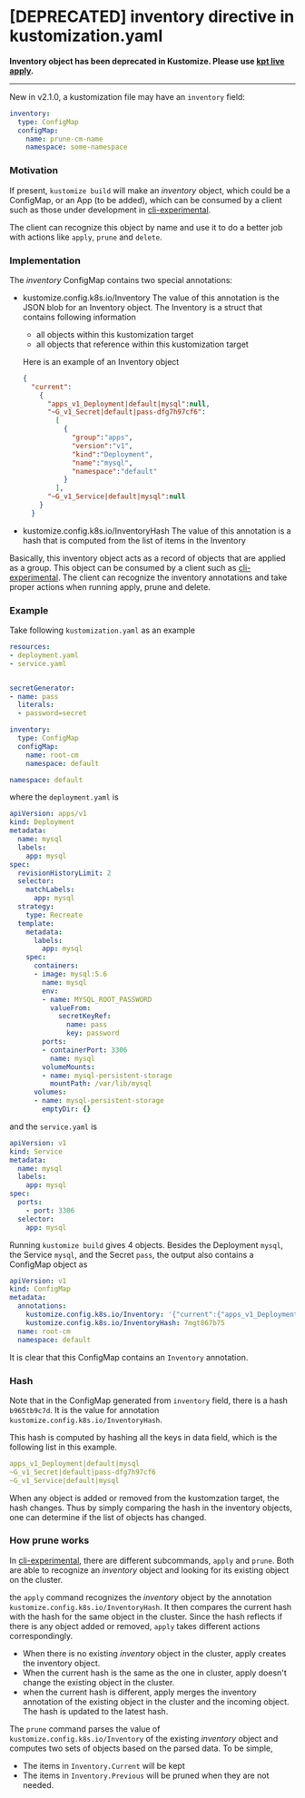 # [DEPRECATED] inventory directive in kustomization.yaml

**Inventory object has been deprecated in Kustomize. Please use [kpt live apply](https://googlecontainertools.github.io/kpt/reference/live/apply/).**

---

New in v2.1.0, a kustomization file may have an `inventory` field:
```yaml
inventory:
  type: ConfigMap
  configMap:
    name: prune-cm-name
    namespace: some-namespace
```

### Motivation

If present, `kustomize build` will make an _inventory_ object,
which  could be a ConfigMap, or an App (to be added),
which can be consumed by a client such as those under development in
[cli-experimental](https://github.com/kubernetes-sigs/cli-experimental).

The client can recognize this object by name and use it to do a better job
with actions like `apply`, `prune` and `delete`.


### Implementation

The _inventory_ ConfigMap contains two special annotations:

- kustomize.config.k8s.io/Inventory
  The value of this annotation is the JSON blob
  for an Inventory object. The Inventory is a
  struct that contains following information
  - all objects within this kustomization target
  - all objects that reference within this kustomization target

  Here is an example of an Inventory object
  ```json
  {
    "current":
      {
        "apps_v1_Deployment|default|mysql":null,
        "~G_v1_Secret|default|pass-dfg7h97cf6":
          [
            {
              "group":"apps",
              "version":"v1",
              "kind":"Deployment",
              "name":"mysql",
              "namespace":"default"
            }
          ],
        "~G_v1_Service|default|mysql":null
      }
    }
  ```

- kustomize.config.k8s.io/InventoryHash
  The value of this annotation is a hash that is
  computed from the list of items in the Inventory

Basically, this inventory object acts as a record of objects that are applied as a group.
This object can be consumed by a client such as
[cli-experimental](https://github.com/kubernetes-sigs/cli-experimental).
The client can recognize the inventory annotations and take proper actions
when running apply, prune and delete.

### Example
Take following `kustomization.yaml` as an example
```yaml
resources:
- deployment.yaml
- service.yaml


secretGenerator:
- name: pass
  literals:
  - password=secret

inventory:
  type: ConfigMap
  configMap:
    name: root-cm
    namespace: default

namespace: default
```

where the `deployment.yaml` is
```yaml
apiVersion: apps/v1
kind: Deployment
metadata:
  name: mysql
  labels:
    app: mysql
spec:
  revisionHistoryLimit: 2
  selector:
    matchLabels:
      app: mysql
  strategy:
    type: Recreate
  template:
    metadata:
      labels:
        app: mysql
    spec:
      containers:
      - image: mysql:5.6
        name: mysql
        env:
        - name: MYSQL_ROOT_PASSWORD
          valueFrom:
            secretKeyRef:
              name: pass
              key: password
        ports:
        - containerPort: 3306
          name: mysql
        volumeMounts:
        - name: mysql-persistent-storage
          mountPath: /var/lib/mysql
      volumes:
      - name: mysql-persistent-storage
        emptyDir: {}
```

and the `service.yaml` is
```yaml
apiVersion: v1
kind: Service
metadata:
  name: mysql
  labels:
    app: mysql
spec:
  ports:
    - port: 3306
  selector:
    app: mysql
```

Running `kustomize build` gives 4 objects.
Besides the Deployment `mysql`, the Service `mysql`,
and the Secret `pass`, the output also contains a
ConfigMap object as
```yaml
apiVersion: v1
kind: ConfigMap
metadata:
  annotations:
    kustomize.config.k8s.io/Inventory: '{"current":{"apps_v1_Deployment|default|mysql":null,"~G_v1_Secret|default|pass-dfg7h97cf6":[{"group":"apps","version":"v1","kind":"Deployment","name":"mysql","namespace":"default"}],"~G_v1_Service|default|mysql":null}}'
    kustomize.config.k8s.io/InventoryHash: 7mgt867b75
  name: root-cm
  namespace: default
```

It is clear that this ConfigMap contains an `Inventory` annotation.


### Hash
Note that in the ConfigMap generated from `inventory` field, there is a hash
`b965tb9c7d`. It is the value for annotation `kustomize.config.k8s.io/InventoryHash`.

This hash is computed by hashing all the keys in data field, which is the following list
in this example.
```yaml
apps_v1_Deployment|default|mysql
~G_v1_Secret|default|pass-dfg7h97cf6
~G_v1_Service|default|mysql
```
When any object is added or removed from the kustomzation target, the hash changes. Thus by simply comparing the hash in the inventory objects, one can determine if the list of objects has changed.


### How prune works
In [cli-experimental](https://github.com/kubernetes-sigs/cli-experimental), there are different subcommands, `apply` and `prune`. Both are able to recognize an _inventory_ object and looking for its existing object on the cluster.

the `apply` command
recognizes the _inventory_ object by the annotation `kustomize.config.k8s.io/InventoryHash`. It then compares the current hash with the hash for the same object in the cluster. Since the hash reflects if there is any object added or removed, `apply` takes different actions correspondingly.
- When there is no existing _inventory_ object in the cluster, apply creates the inventory object.
- When the current hash is the same as the one in cluster, apply doesn't change the existing object in the cluster.
- when the current hash is different, apply merges the inventory annotation of the existing object in the cluster and the incoming object. The hash is updated to the latest hash.


The `prune` command parses the value of `kustomize.config.k8s.io/Inventory` of the existing _inventory_ object and computes two sets of objects based on the parsed data.
To be simple,
- The items in `Inventory.Current` will be kept
- The items in `Inventory.Previous` will be pruned when they
  are not needed.


